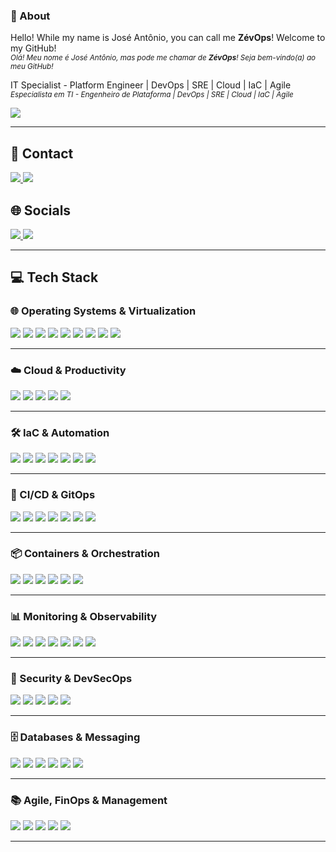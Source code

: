 ### 👋 About
Hello! While my name is José Antônio, you can call me **ZévOps**! Welcome to my GitHub!  
<sup>*Olá! Meu nome é José Antônio, mas pode me chamar de **ZévOps**! Seja bem-vindo(a) ao meu GitHub!*</sup>

IT Specialist - Platform Engineer | DevOps | SRE | Cloud | IaC | Agile  
<sup>*Especialista em TI - Engenheiro de Plataforma | DevOps | SRE | Cloud | IaC | Agile*</sup>

<a href = "https://www.buymeacoffee.com/ZeAntonioNMF/">
  <img src="https://img.shields.io/badge/Buy_Me_A_Coffee-FFDD00?style=for-the-badge&logo=buy-me-a-coffee&logoColor=black">
</a>

---

## 📱 Contact
<a href = "mailto:joseantonionmfilho@gmail.com" target="_blank">
  <img src="https://img.shields.io/badge/Gmail-D14836?style=for-the-badge&logo=gmail&logoColor=white">
</a>
<a href = "https://api.whatsapp.com/send/?phone=5562981156505" target="_blank">
  <img src="https://img.shields.io/badge/WhatsApp-25D366?style=for-the-badge&logo=whatsapp&logoColor=white">
</a>

## 🌐 Socials
<a href="https://www.linkedin.com/in/ZeAntonioNMF" target="_blank">
  <img src="https://img.shields.io/badge/LinkedIn-0077B5?style=for-the-badge&logo=linkedin&logoColor=white">
</a>
<a href="https://instagram.com/ZeAntonioNMF/" target="_blank">
  <img src="https://img.shields.io/badge/Instagram-E4405F?style=for-the-badge&logo=instagram&logoColor=white">
</a>

---

## 💻 Tech Stack

### 🌐 Operating Systems & Virtualization
<a href="https://www.microsoft.com/en-us/windows/" target="_blank"><img src="https://img.shields.io/badge/Windows-0078D6?style=for-the-badge&logo=windows&logoColor=white"></a>
<a href="https://ubuntu.com/" target="_blank"><img src="https://img.shields.io/badge/Ubuntu-E95420.svg?style=for-the-badge&logo=Ubuntu&logoColor=white"></a>
<a href="https://www.redhat.com/" target="_blank"><img src="https://img.shields.io/badge/Red%20Hat-EE0000.svg?style=for-the-badge&logo=Red-Hat&logoColor=white"></a>
<a href="https://www.debian.org/" target="_blank"><img src="https://img.shields.io/badge/Debian-D70A53?style=for-the-badge&logo=debian&logoColor=white"></a>
<a href="https://slackware.com/" target="_blank"><img src="https://img.shields.io/badge/Slackware-000000?style=for-the-badge&logo=slackware&logoColor=white"></a>
<a href="https://www.freebsd.org/" target="_blank"><img src="https://img.shields.io/badge/FreeBSD-AB2B28.svg?style=for-the-badge&logo=FreeBSD&logoColor=white"></a>
<a href="https://www.vmware.com/" target="_blank"><img src="https://img.shields.io/badge/VMware-231f20?style=for-the-badge&logo=VMware&logoColor=white"></a>
<a href="https://www.microsoft.com/en-us/evalcenter/evaluate-hyper-v-server" target="_blank"><img src="https://img.shields.io/badge/Hyper--V-0089D6?style=for-the-badge&logo=microsoft&logoColor=white"></a>
<a href="https://harvesterhci.io/" target="_blank"><img src="https://img.shields.io/badge/Harvester-6441A5?style=for-the-badge&logoColor=white"></a>

---

### ☁️ Cloud & Productivity
<a href="https://aws.amazon.com/" target="_blank"><img src="https://img.shields.io/badge/AWS-FF9900?style=for-the-badge&logo=amazon-aws&logoColor=white"></a>
<a href="https://azure.microsoft.com/" target="_blank"><img src="https://img.shields.io/badge/Azure-0089D6?style=for-the-badge&logo=microsoftazure&logoColor=white"></a>
<a href="https://cloud.google.com/" target="_blank"><img src="https://img.shields.io/badge/GCP-4285F4?style=for-the-badge&logo=google-cloud&logoColor=white"></a>
<a href="https://workspace.google.com/" target="_blank"><img src="https://img.shields.io/badge/Google%20Workspace-4285F4?style=for-the-badge&logo=googleworkspace&logoColor=white"></a>
<a href="https://www.microsoft.com/microsoft-365" target="_blank"><img src="https://img.shields.io/badge/Microsoft_365-0078D4?style=for-the-badge&logo=microsoftoffice&logoColor=white"></a>

---

### 🛠 IaC & Automation
<a href="https://www.terraform.io/" target="_blank"><img src="https://img.shields.io/badge/Terraform-844FBA?style=for-the-badge&logo=terraform&logoColor=white"></a>
<a href="https://www.ansible.com/" target="_blank"><img src="https://img.shields.io/badge/Ansible-EE0000?style=for-the-badge&logo=ansible&logoColor=white"></a>
<a href="https://crossplane.io/" target="_blank"><img src="https://img.shields.io/badge/Crossplane-2E74B5?style=for-the-badge&logo=crossplane&logoColor=white"></a>
<a href="https://www.vagrantup.com/" target="_blank"><img src="https://img.shields.io/badge/Vagrant-1868F2?style=for-the-badge&logo=vagrant&logoColor=white"></a>
<a href="https://learn.microsoft.com/powershell/" target="_blank"><img src="https://img.shields.io/badge/PowerShell-5391FE?style=for-the-badge&logo=PowerShell&logoColor=white"></a>
<a href="https://www.gnu.org/software/bash/" target="_blank"><img src="https://img.shields.io/badge/Bash-121011?style=for-the-badge&logo=gnu-bash&logoColor=white"></a>
<a href="https://www.python.org/" target="_blank"><img src="https://img.shields.io/badge/Python-3776AB.svg?style=for-the-badge&logo=python&logoColor=white"></a>

---

### 🚀 CI/CD & GitOps
<a href="https://azure.microsoft.com/services/devops/" target="_blank"><img src="https://img.shields.io/badge/Azure%20DevOps-0078D7?style=for-the-badge&logo=azuredevops&logoColor=white"></a>
<a href="https://about.gitlab.com/" target="_blank"><img src="https://img.shields.io/badge/GitLab-FC6D26?style=for-the-badge&logo=gitlab&logoColor=white"></a>
<a href="https://github.com/" target="_blank"><img src="https://img.shields.io/badge/GitHub-181717?style=for-the-badge&logo=github&logoColor=white"></a>
<a href="https://bitbucket.org/" target="_blank"><img src="https://img.shields.io/badge/Bitbucket-0052CC?style=for-the-badge&logo=bitbucket&logoColor=white"></a>
<a href="https://argoproj.github.io/cd/" target="_blank"><img src="https://img.shields.io/badge/ArgoCD-EF7B4D?style=for-the-badge&logo=argo&logoColor=white"></a>
<a href="https://argoproj.github.io/argo-rollouts/" target="_blank"><img src="https://img.shields.io/badge/Argo%20Rollouts-EC4A3F?style=for-the-badge&logo=argo&logoColor=white"></a>
<a href="https://www.jenkins.io/" target="_blank"><img src="https://img.shields.io/badge/Jenkins-D24939?style=for-the-badge&logo=jenkins&logoColor=white"></a>

---

### 📦 Containers & Orchestration
<a href="https://www.docker.com/" target="_blank"><img src="https://img.shields.io/badge/Docker-2496ED?style=for-the-badge&logo=docker&logoColor=white"></a>
<a href="https://kubernetes.io/" target="_blank"><img src="https://img.shields.io/badge/Kubernetes-326CE5.svg?style=for-the-badge&logo=kubernetes&logoColor=white"></a>
<a href="https://www.openshift.com/" target="_blank"><img src="https://img.shields.io/badge/OpenShift-EE0000.svg?style=for-the-badge&logo=redhatopenshift&logoColor=white"></a>
<a href="https://rancher.com/" target="_blank"><img src="https://img.shields.io/badge/Rancher-0075A8.svg?style=for-the-badge&logo=Rancher&logoColor=white"></a>
<a href="https://portainer.io/" target="_blank"><img src="https://img.shields.io/badge/Portainer-13BEF9.svg?style=for-the-badge&logo=Portainer&logoColor=white"></a>
<a href="https://goharbor.io/" target="_blank"><img src="https://img.shields.io/badge/Harbor-60B932?style=for-the-badge&logo=harbor&logoColor=white"></a>

---

### 📊 Monitoring & Observability
<a href="https://www.datadoghq.com/" target="_blank"><img src="https://img.shields.io/badge/DataDog-632CA6?style=for-the-badge&logo=datadog&logoColor=white"></a>
<a href="https://prometheus.io/" target="_blank"><img src="https://img.shields.io/badge/Prometheus-E6522C.svg?style=for-the-badge&logo=Prometheus&logoColor=white"></a>
<a href="https://grafana.com/" target="_blank"><img src="https://img.shields.io/badge/Grafana-F46800.svg?style=for-the-badge&logo=Grafana&logoColor=white"></a>
<a href="https://www.elastic.co/kibana/" target="_blank"><img src="https://img.shields.io/badge/Kibana-005571?style=for-the-badge&logo=kibana&logoColor=white"></a>
<a href="https://www.elastic.co/elasticsearch/" target="_blank"><img src="https://img.shields.io/badge/ElasticSearch-005571?style=for-the-badge&logo=elasticsearch&logoColor=white"></a>
<a href="https://www.dynatrace.com/" target="_blank"><img src="https://img.shields.io/badge/Dynatrace-1496FF?style=for-the-badge&logo=dynatrace&logoColor=white"></a>
<a href="https://zabbix.com/" target="_blank"><img src="https://img.shields.io/badge/Zabbix-FF0000?style=for-the-badge&logo=zabbix&logoColor=white"></a>

---

### 🔐 Security & DevSecOps
<a href="https://www.sops.dev/" target="_blank"><img src="https://img.shields.io/badge/SOPS-000000?style=for-the-badge&logo=gnuprivacyguard&logoColor=white"></a>
<a href="https://external-secrets.io/" target="_blank"><img src="https://img.shields.io/badge/External_Secrets-4C9EE3?style=for-the-badge&logo=kubernetes&logoColor=white"></a>
<a href="https://www.keycloak.org/" target="_blank"><img src="https://img.shields.io/badge/Keycloak-000000?style=for-the-badge&logo=keycloak&logoColor=white"></a>
<a href="https://www.fortinet.com/" target="_blank"><img src="https://img.shields.io/badge/Fortinet-EE3124?style=for-the-badge&logo=fortinet&logoColor=white"></a>
<a href="https://www.pfsense.org/" target="_blank"><img src="https://img.shields.io/badge/PF%20Sense-212121?style=for-the-badge&logo=pfsense&logoColor=white"></a>

---

### 🗄 Databases & Messaging
<a href="https://www.postgresql.org/" target="_blank"><img src="https://img.shields.io/badge/PostgreSQL-4169E1.svg?style=for-the-badge&logo=PostgreSQL&logoColor=white"></a>
<a href="https://www.mysql.com/" target="_blank"><img src="https://img.shields.io/badge/MySQL-005C84?style=for-the-badge&logo=mysql&logoColor=white"></a>
<a href="https://www.mongodb.com/" target="_blank"><img src="https://img.shields.io/badge/MongoDB-47A248?style=for-the-badge&logo=mongodb&logoColor=white"></a>
<a href="https://redis.io/" target="_blank"><img src="https://img.shields.io/badge/Redis-DC382D?style=for-the-badge&logo=redis&logoColor=white"></a>
<a href="https://www.rabbitmq.com/" target="_blank"><img src="https://img.shields.io/badge/RabbitMQ-FF6600?style=for-the-badge&logo=rabbitmq&logoColor=white"></a>
<a href="https://kafka.apache.org/" target="_blank"><img src="https://img.shields.io/badge/Kafka-231F20?style=for-the-badge&logo=apachekafka&logoColor=white"></a>

---

### 📚 Agile, FinOps & Management
<a href="https://www.scrum.org/" target="_blank"><img src="https://img.shields.io/badge/Scrum-6DB33F?style=for-the-badge&logo=scrumalliance&logoColor=white"></a>
<a href="https://kanbanize.com/" target="_blank"><img src="https://img.shields.io/badge/Kanban-0052CC?style=for-the-badge&logo=trello&logoColor=white"></a>
<a href="https://www.finops.org/" target="_blank"><img src="https://img.shields.io/badge/FinOps-0078D4?style=for-the-badge&logo=googlecloud&logoColor=white"></a>
<a href="https://www.itil-officialsite.com/" target="_blank"><img src="https://img.shields.io/badge/ITIL-5A5A5A?style=for-the-badge&logoColor=white"></a>
<a href="https://cobitonline.com/" target="_blank"><img src="https://img.shields.io/badge/COBIT-1F305E?style=for-the-badge&logoColor=white"></a>

---
